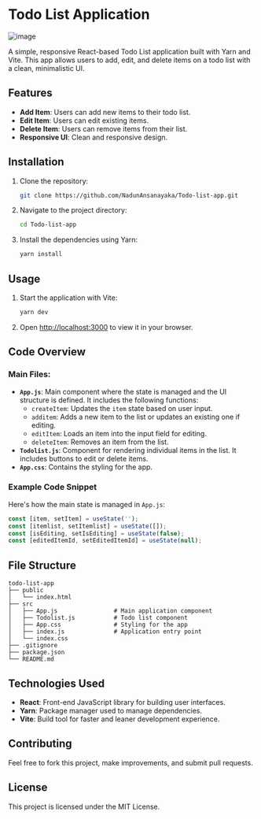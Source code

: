
# Todo List Application
![image](https://github.com/user-attachments/assets/337b6fe5-dbaa-412f-90f2-cb40ade0ef79)

A simple, responsive React-based Todo List application built with Yarn and Vite. This app allows users to add, edit, and delete items on a todo list with a clean, minimalistic UI.

## Features
- **Add Item**: Users can add new items to their todo list.
- **Edit Item**: Users can edit existing items.
- **Delete Item**: Users can remove items from their list.
- **Responsive UI**: Clean and responsive design.

## Installation
1. Clone the repository:
   ```bash
   git clone https://github.com/NadunAnsanayaka/Todo-list-app.git
   ```
2. Navigate to the project directory:
   ```bash
   cd Todo-list-app
   ```
3. Install the dependencies using Yarn:
   ```bash
   yarn install
   ```

## Usage
1. Start the application with Vite:
   ```bash
   yarn dev
   ```
2. Open [http://localhost:3000](http://localhost:3000) to view it in your browser.

## Code Overview

### Main Files:
- **`App.js`**: Main component where the state is managed and the UI structure is defined. It includes the following functions:
  - `createItem`: Updates the `item` state based on user input.
  - `additem`: Adds a new item to the list or updates an existing one if editing.
  - `editItem`: Loads an item into the input field for editing.
  - `deleteItem`: Removes an item from the list.
- **`Todolist.js`**: Component for rendering individual items in the list. It includes buttons to edit or delete items.
- **`App.css`**: Contains the styling for the app.

### Example Code Snippet
Here's how the main state is managed in `App.js`:
```javascript
const [item, setItem] = useState('');
const [itemlist, setItemlist] = useState([]);
const [isEditing, setIsEditing] = useState(false);
const [editedItemId, setEditedItemId] = useState(null);
```

## File Structure
```
todo-list-app
├── public
│   └── index.html
├── src
│   ├── App.js                # Main application component
│   ├── Todolist.js           # Todo list component
│   ├── App.css               # Styling for the app
│   ├── index.js              # Application entry point
│   └── index.css
├── .gitignore
├── package.json
└── README.md
```

## Technologies Used
- **React**: Front-end JavaScript library for building user interfaces.
- **Yarn**: Package manager used to manage dependencies.
- **Vite**: Build tool for faster and leaner development experience.

## Contributing
Feel free to fork this project, make improvements, and submit pull requests.

## License
This project is licensed under the MIT License.
